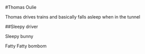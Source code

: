 #Thomas Oulie

Thomas drives trains and basically falls asleep when in the tunnel

##Sleepy driver



Sleepy bunny

Fatty Fatty bombom

